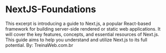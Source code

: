 # NextJS-Foundations
This excerpt is introducing a guide to Next.js, a popular React-based framework for building server-side rendered or static web applications. It will cover the key features, concepts, and essential resources of Next.js. This guide aims to help you understand and utilize Next.js to its full potential. By: TreinaWeb.com.br
